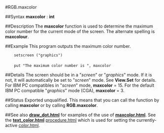 
#RGB.maxcolor

##Syntax
**maxcolor** : **int**



##Description
The **maxcolor** function is used to determine the maximum color number for the current mode of the screen. The alternate spelling is **maxcolour**.



##Example
This program outputs the maximum color number.


        setscreen ("graphics")
        
        put "The maximum color number is ", maxcolor
##Details
The screen should be in a "_screen_" or "_graphics_" mode. If it is not, it will automatically be set to "_screen_" mode. See **View.Set** for details.
For IBM PC compatibles in "_screen_" mode, **maxcolor** = 15. For the default IBM PC compatible "_graphics_" mode (CGA), **maxcolor** = 3.



##Status
Exported unqualified.
This means that you can call the function by calling **maxcolor** or by calling **RGB.maxcolor**.



##See also
**[draw_dot.html](Draw.Dot)** for examples of the use of **[maxcolor.html](maxcolor)**. See the **[text_color.html](Text.Color)** [procedure.html](procedure) which is used for setting the currently-active [color.html](color).


